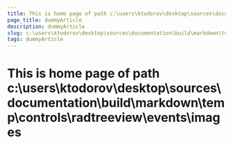 ```yaml
---
title: This is home page of path c:\users\ktodorov\desktop\sources\documentation\build\markdown\temp\controls\radtreeview\events\images
page_title: dummyArticle
description: dummyArticle
slug: c:\users\ktodorov\desktop\sources\documentation\build\markdown\temp\controls\radtreeview\events\images
tags: dummyArticle
---
```

# This is home page of path c:\users\ktodorov\desktop\sources\documentation\build\markdown\temp\controls\radtreeview\events\images
